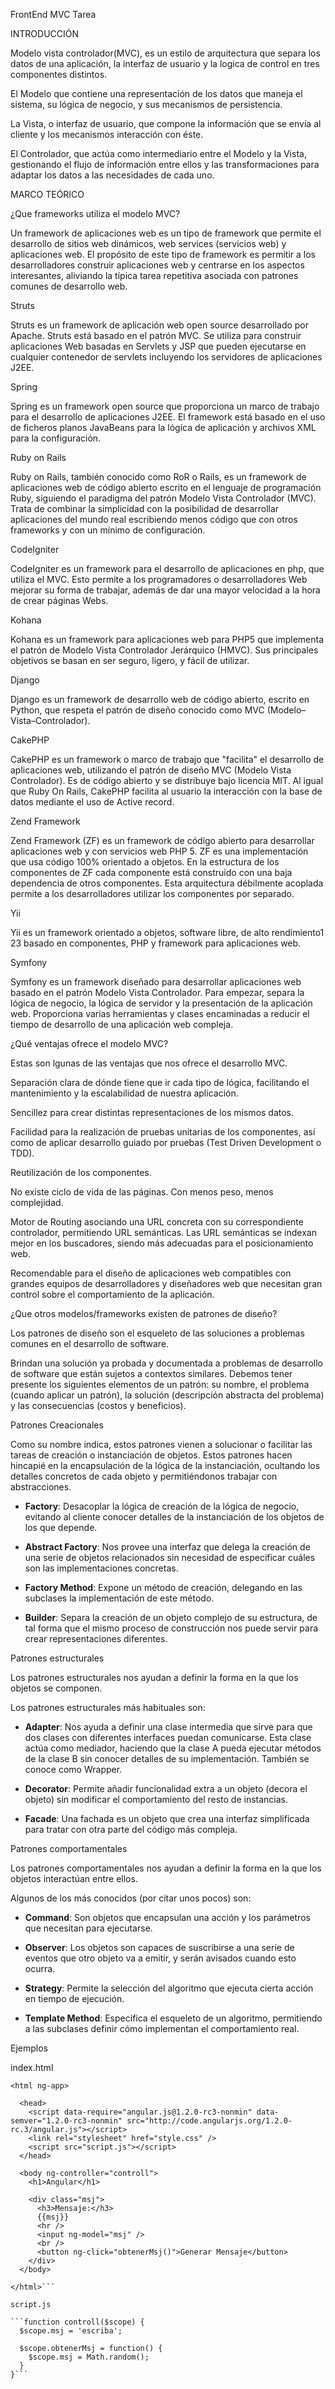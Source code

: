 FrontEnd  MVC  Tarea

INTRODUCCIÓN 

Modelo vista controlador(MVC), es un estilo de arquitectura que separa los datos de una aplicación, la interfaz de usuario y la logica de control en tres componentes distintos.

El Modelo que contiene una representación de los datos que maneja el sistema, su lógica de negocio, y sus mecanismos de persistencia.

La Vista, o interfaz de usuario, que compone la información que se envía al cliente y los mecanismos interacción con éste.

El Controlador, que actúa como intermediario entre el Modelo y la Vista, gestionando el flujo de información entre ellos y las transformaciones para adaptar los datos a las necesidades de cada uno.

MARCO TEÓRICO

¿Que frameworks utiliza el modelo MVC?

Un framework de aplicaciones web es un tipo de framework que permite el desarrollo de sitios web dinámicos, web services (servicios web) y aplicaciones web. El propósito de este tipo de framework es permitir a los desarrolladores construir aplicaciones web y centrarse en los aspectos interesantes, aliviando la típica tarea repetitiva asociada con patrones comunes de desarrollo web. 

Struts

Struts es un framework de aplicación web open source desarrollado por Apache. Struts está basado en el patrón MVC. Se utiliza para construir aplicaciones Web basadas en Servlets y JSP que pueden ejecutarse en cualquier contenedor de servlets incluyendo los servidores de aplicaciones J2EE.  

Spring

Spring es un framework open source que proporciona un marco de trabajo para el desarrollo de aplicaciones J2EE. El framework está basado en el uso de ficheros planos JavaBeans para la lógica de aplicación y archivos XML para la configuración.

Ruby on Rails

Ruby on Rails, también conocido como RoR o Rails, es un framework de aplicaciones web de código abierto escrito en el lenguaje de programación Ruby, siguiendo el paradigma del patrón Modelo Vista Controlador (MVC). Trata de combinar la simplicidad con la posibilidad de desarrollar aplicaciones del mundo real escribiendo menos código que con otros frameworks y con un mínimo de configuración.

CodeIgniter

CodeIgniter es un framework para el desarrollo de aplicaciones en php, que utiliza el MVC. Esto permite a los programadores o desarrolladores Web mejorar su forma de trabajar, además de dar una mayor velocidad a la hora de crear páginas Webs.

Kohana

Kohana es un framework para aplicaciones web para PHP5 que implementa el patrón de Modelo Vista Controlador Jerárquico (HMVC). Sus principales objetivos se basan en ser seguro, ligero, y fácil de utilizar.

Django
            
Django es un framework de desarrollo web de código abierto, escrito en Python, que respeta el patrón de diseño conocido como MVC (Modelo–Vista–Controlador).
        
CakePHP

CakePHP es un framework o marco de trabajo que "facilita" el desarrollo de aplicaciones web, utilizando el patrón de diseño MVC (Modelo Vista Controlador). Es de código abierto y se distribuye bajo licencia MIT. Al igual que Ruby On Rails, CakePHP facilita al usuario la interacción con la base de datos mediante el uso de Active record.
        
Zend Framework

Zend Framework (ZF) es un framework de código abierto para desarrollar aplicaciones web y con servicios web PHP 5. ZF es una implementación que usa código 100% orientado a objetos. En la estructura de los componentes de ZF cada componente está construido con una baja dependencia de otros componentes. Esta arquitectura débilmente acoplada permite a los desarrolladores utilizar los componentes por separado. 

Yii

Yii es un framework orientado a objetos, software libre, de alto rendimiento1​2​3​ basado en componentes, PHP y framework para aplicaciones web. 

Symfony

Symfony es un framework diseñado para desarrollar aplicaciones web basado en el patrón Modelo Vista Controlador. Para empezar, separa la lógica de negocio, la lógica de servidor y la presentación de la aplicación web. Proporciona varias herramientas y clases encaminadas a reducir el tiempo de desarrollo de una aplicación web compleja.  

¿Qué ventajas ofrece el modelo MVC?

Estas son lgunas de las ventajas que nos ofrece el desarrollo MVC.

Separación clara de dónde tiene que ir cada tipo de lógica, facilitando el mantenimiento y la escalabilidad de nuestra aplicación.

Sencillez para crear distintas representaciones de los mismos datos.

Facilidad para la realización de pruebas unitarias de los componentes, así como de aplicar desarrollo guiado por pruebas (Test Driven Development o TDD).

Reutilización de los componentes.

No existe ciclo de vida de las páginas. Con menos peso, menos complejidad.

Motor de Routing asociando una URL concreta con su correspondiente controlador, permitiendo URL semánticas. Las URL semánticas se indexan mejor en los buscadores, siendo más adecuadas para el posicionamiento web.

Recomendable para el diseño de aplicaciones web compatibles con grandes equipos de desarrolladores y diseñadores web que necesitan gran control sobre el comportamiento de la aplicación.
        
¿Que otros modelos/frameworks existen de patrones de diseño?

Los patrones de diseño son el esqueleto de las soluciones a problemas comunes en el desarrollo de software.

Brindan una solución ya probada y documentada a problemas de desarrollo de software que están sujetos a contextos similares. Debemos tener presente los siguientes elementos de un patrón: su nombre, el problema (cuando aplicar un patrón), la solución (descripción abstracta del problema) y las consecuencias (costos y beneficios).

Patrones Creacionales

Como su nombre indica, estos patrones vienen a solucionar o facilitar las tareas de creación o instanciación de objetos.
Estos patrones hacen hincapié en la encapsulación de la lógica de la instanciación, ocultando los detalles concretos de cada objeto y permitiéndonos trabajar con abstracciones.
        
* **Factory**: Desacoplar la lógica de creación de la lógica de negocio, evitando al cliente conocer detalles de la instanciación de los objetos de los que depende.
            
* **Abstract Factory**: Nos provee una interfaz que delega la creación de una serie de objetos relacionados sin necesidad de especificar cuáles son las implementaciones concretas.
            
* **Factory Method**: Expone un método de creación, delegando en las subclases la implementación de este método.
            
* **Builder**: Separa la creación de un objeto complejo de su estructura, de tal forma que el mismo proceso de construcción nos puede servir para crear representaciones diferentes.
        
Patrones estructurales
        
Los patrones estructurales nos ayudan a definir la forma en la que los objetos se componen.

Los patrones estructurales más habituales son:
            
* **Adapter**: Nos ayuda a definir una clase intermedia que sirve para que dos clases con diferentes interfaces puedan comunicarse. Esta clase actúa como mediador, haciendo que la clase A pueda ejecutar métodos de la clase B sin conocer detalles de su implementación. También se conoce como Wrapper.
            
* **Decorator**: Permite añadir funcionalidad extra a un objeto (decora el objeto) sin modificar el comportamiento del resto de instancias.
            
* **Facade**: Una fachada es un objeto que crea una interfaz simplificada para tratar con otra parte del código más compleja.

Patrones comportamentales

Los patrones comportamentales nos ayudan a definir la forma en la que los objetos interactúan entre ellos.
            
Algunos de los más conocidos (por citar unos pocos) son:

* **Command**: Son objetos que encapsulan una acción y los parámetros que necesitan para ejecutarse.
            
* **Observer**: Los objetos son capaces de suscribirse a una serie de eventos que otro objeto va a emitir, y serán avisados cuando esto ocurra.

* **Strategy**: Permite la selección del algoritmo que ejecuta cierta acción en tiempo de ejecución.

* **Template Method**: Especifica el esqueleto de un algoritmo, permitiendo a las subclases definir cómo implementan el comportamiento real. 

Ejemplos

index.html

```<!DOCTYPE html>
<html ng-app>

  <head>
    <script data-require="angular.js@1.2.0-rc3-nonmin" data-semver="1.2.0-rc3-nonmin" src="http://code.angularjs.org/1.2.0-rc.3/angular.js"></script>
    <link rel="stylesheet" href="style.css" />
    <script src="script.js"></script>
  </head>

  <body ng-controller="controll">
    <h1>Angular</h1>
    
    <div class="msj">
      <h3>Mensaje:</h3>
      {{msj}}
      <hr />
      <input ng-model="msj" /> 
      <br />
      <button ng-click="obtenerMsj()">Generar Mensaje</button>
    </div>
  </body>

</html>```

script.js

```function controll($scope) {
  $scope.msj = 'escriba';
  
  $scope.obtenerMsj = function() {
    $scope.msj = Math.random();
  }
}```
